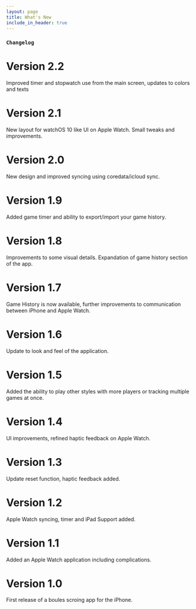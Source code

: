 ```yaml
---
layout: page
title: What's New
include_in_header: true
---
```



### `Changelog`

# **Version 2.2**
Improved timer and stopwatch use from the main screen, updates to colors and texts

# **Version 2.1**
New layout for watchOS 10 like UI on Apple Watch. Small tweaks and improvements.

# **Version 2.0**
New design and improved syncing using coredata/icloud sync.

# **Version 1.9**
Added game timer and ability to export/import your game history.

# **Version 1.8**
Improvements to some visual details. Expandation of game history section of the app.

# **Version 1.7**
Game History is now available, further improvements to communication between iPhone and Apple Watch.

# **Version 1.6**
Update to look and feel of the application.

# **Version 1.5**
Added the ability to play other styles with more players or tracking multiple games at once.

# **Version 1.4**
UI improvements, refined haptic feedback on Apple Watch.

# **Version 1.3**
Update reset function, haptic feedback added.

# **Version 1.2**
Apple Watch syncing, timer and iPad Support added.

# **Version 1.1**
Added an Apple Watch application including complications.

# **Version 1.0**
First release of a boules scroing app for the iPhone. 

